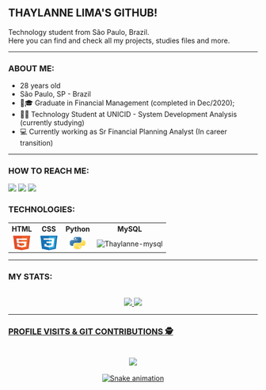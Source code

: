 ## THAYLANNE LIMA'S GITHUB!
Technology student from São Paulo, Brazil.<br>
Here you can find and check all my projects, studies files and more.
<br>
<hr>

### ABOUT ME:

- 28 years old<br>
- São Paulo, SP - Brazil <br>
- 📜🎓 Graduate in Financial Management (completed in Dec/2020);<br> 
- 🧑‍🎓 Technology Student at UNICID - System Development Analysis (currently studying)<br> 
- 💻 Currently working as Sr Financial Planning Analyst (In career transition)<br> 

<hr>

### HOW TO REACH ME:

  <div> 
    <a href="https://www.instagram.com/thaylannelima" target="_blank"><img src="https://img.shields.io/badge/-Instagram-%23E4405F?style=for-the-badge&logo=instagram&logoColor=white" target="_blank"></a>
  <a href = "mailto:thaylanne.beserra@gmail.com"><img src="https://img.shields.io/badge/-Gmail-%23333?style=for-the-badge&logo=gmail&logoColor=white" target="_blank"></a>
  <a href="[https://www.linkedin.com/in/thaylanne-beserra-91b816165" target="_blank"><img src="https://img.shields.io/badge/-LinkedIn-%230077B5?style=for-the-badge&logo=linkedin&logoColor=white" target="_blank"></a>
 
</div>

### TECHNOLOGIES:

<table style="text-align: center">        
    <tr>
          <th>HTML</th>
          <th>CSS</th>
          <th>Python</th>
          <th>MySQL</th>
      
   </tr>
   <tr>    
        <td><img align="center" alt="Thaylanne-HTML" height="30" width="40" src="https://raw.githubusercontent.com/devicons/devicon/master/icons/html5/html5-original.svg"></td>
        <td><img align="center" alt="Thaylanne-CSS" height="30" width="40" src="https://raw.githubusercontent.com/devicons/devicon/master/icons/css3/css3-original.svg"></td>
        <td><img align="center" alt="Thaylanne-Python" height="30" width="40" src="https://raw.githubusercontent.com/devicons/devicon/master/icons/python/python-original.svg"></td>          
        <td><img align="center" alt="Thaylanne-mysql" src="https://img.shields.io/badge/MySQL-005C84?style=for-the-badge&logo=mysql&logoColor=white"></td>   

  </tr>
</table>

<hr>

### MY STATS: <br>
<section>  
        <br>
      <div align="center">
        <a href="https://github.com/thaylanne">
        <img height="170em" src="https://github-readme-stats.vercel.app/api?username=thaylanne&show_icons=true&theme=dracula&include_all_commits=false&count_private=true"/>
        <img height="170em" src="https://github-readme-stats.vercel.app/api/top-langs/?username=thaylanne&layout=compact&langs_count=7&theme=dracula"/>
      </div>  
</section>
  <hr>  
  
### PROFILE VISITS & GIT CONTRIBUTIONS :detective: <br><br>
 <p align="center"> 
   <img alingn="center" src="https://profile-counter.glitch.me/thaylanne/count.svg" />
 </p>   
<div align="center">  
 
  ![Snake animation](https://github.com/thaylanne/thaylanne/blob/output/github-contribution-grid-snake.svg)
 
</div>  
